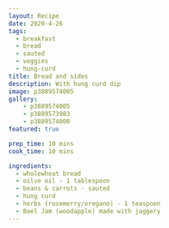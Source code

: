 ```yaml
---
layout: Recipe
date: 2020-4-26
tags:
  - breakfast
  - bread
  - sauted
  - veggies
  - hung-curd
title: Bread and sides
description: With hung curd dip
image: p3889574005
gallery:
    - p3889574005
    - p3889573983
    - p3889574000
featured: true

prep_time: 10 mins
cook_time: 10 mins

ingredients:
  - wholewheat bread
  - oilve oil - 1 tablespoon
  - beans & carrots - sauted 
  - hung curd
  - herbs (rosemerry/oregano) - 1 teaspoon
  - Bael Jam (woodapple) made with jaggery
---
```




